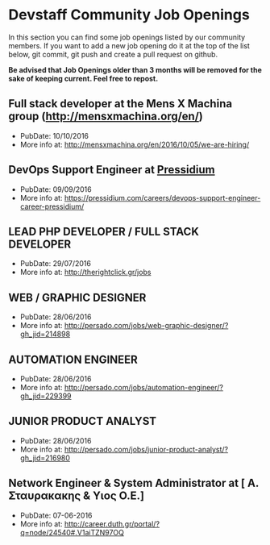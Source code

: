 # Devstaff Community Job Openings

In this section you can find some job openings listed by our community members. If you want to add a new job opening do it at the top of the list below, git commit, git push and create a pull request on github.

__Be advised that Job Openings older than 3 months will be removed for the sake of keeping current. Feel free to repost.__

## Full stack developer at the Mens X Machina group (http://mensxmachina.org/en/)
* PubDate: 10/10/2016
* More info at: http://mensxmachina.org/en/2016/10/05/we-are-hiring/

## DevOps Support Engineer at [Pressidium](https://pressidium.com)
* PubDate: 09/09/2016
* More info at: https://pressidium.com/careers/devops-support-engineer-career-pressidium/

## LEAD PHP DEVELOPER / FULL STACK DEVELOPER
* PubDate: 29/07/2016
* More info at: http://therightclick.gr/jobs

## WEB / GRAPHIC DESIGNER
* PubDate: 28/06/2016
* More info at: http://persado.com/jobs/web-graphic-designer/?gh_jid=214898

## AUTOMATION ENGINEER
* PubDate: 28/06/2016
* More info at: http://persado.com/jobs/automation-engineer/?gh_jid=229399

## JUNIOR PRODUCT ANALYST
* PubDate: 28/06/2016
* More info at: http://persado.com/jobs/junior-product-analyst/?gh_jid=216980

## Network Engineer & System Administrator at [ Α. Σταυρακακης & Υιος Ο.Ε.]
* PubDate: 07-06-2016
* More info at: http://career.duth.gr/portal/?q=node/24540#.V1aiTZN97OQ
